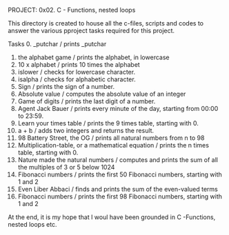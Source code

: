 PROJECT: 0x02. C - Functions, nested loops


This directory is created to house all the c-files, scripts and codes to
answer the various pproject tasks required for this project.

Tasks
0. _putchar / prints _putchar
1. the alphabet game /  prints the alphabet, in lowercase
2. 10 x alphabet /  prints 10 times the alphabet
3. islower /  checks for lowercase character.
4. isalpha / checks for alphabetic character.
5. Sign / prints the sign of a number.
6. Absolute value / computes the absolute value of an integer
7. Game of digits /  prints the last digit of a number.
8. Agent Jack Bauer / prints every minute of the day, starting from 00:00 to 23:59.
9. Learn your times table /  prints the 9 times table, starting with 0.
10. a + b / adds two integers and returns the result.
11. 98 Battery Street, the OG /  prints all natural numbers from n to 98
12. Multiplication-table, or a mathematical equation / prints the n times table, starting with 0.
13. Nature made the natural numbers / computes and prints the sum of all the multiples of 3 or 5 below 1024
14. Fibonacci numbers /  prints the first 50 Fibonacci numbers, starting with 1 and 2
15. Even Liber Abbaci /  finds and prints the sum of the even-valued terms
16. Fibonacci numbers / prints the first 98 Fibonacci numbers, starting with 1 and 2


At the end, it is my hope that I woul have been grounded in C -Functions, nested loops etc.
